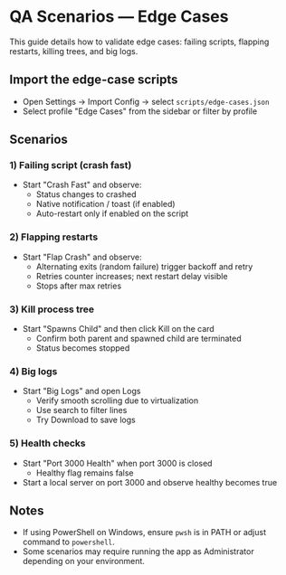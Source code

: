 # QA Scenarios — Edge Cases

This guide details how to validate edge cases: failing scripts, flapping restarts, killing trees, and big logs.

## Import the edge-case scripts
- Open Settings → Import Config → select `scripts/edge-cases.json`
- Select profile "Edge Cases" from the sidebar or filter by profile

## Scenarios

### 1) Failing script (crash fast)
- Start "Crash Fast" and observe:
  - Status changes to crashed
  - Native notification / toast (if enabled)
  - Auto-restart only if enabled on the script

### 2) Flapping restarts
- Start "Flap Crash" and observe:
  - Alternating exits (random failure) trigger backoff and retry
  - Retries counter increases; next restart delay visible
  - Stops after max retries

### 3) Kill process tree
- Start "Spawns Child" and then click Kill on the card
  - Confirm both parent and spawned child are terminated
  - Status becomes stopped

### 4) Big logs
- Start "Big Logs" and open Logs
  - Verify smooth scrolling due to virtualization
  - Use search to filter lines
  - Try Download to save logs

### 5) Health checks
- Start "Port 3000 Health" when port 3000 is closed
  - Healthy flag remains false
- Start a local server on port 3000 and observe healthy becomes true

## Notes
- If using PowerShell on Windows, ensure `pwsh` is in PATH or adjust command to `powershell`.
- Some scenarios may require running the app as Administrator depending on your environment.
